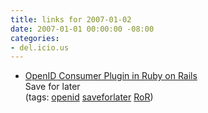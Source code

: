 ```yaml
---
title: links for 2007-01-02
date: 2007-01-01 00:00:00 -08:00
categories:
- del.icio.us
---
```


<ul class="delicious">
	<li>
		<div class="delicious-link"><a href="http://wiki.rubyonrails.com/rails/pages/OpenID+Consumer+Plugin">OpenID Consumer Plugin in Ruby on Rails</a></div>
		<div class="delicious-extended">Save for later</div>
		<div class="delicious-tags">(tags: <a href="http://del.icio.us/torrez/openid">openid</a> <a href="http://del.icio.us/torrez/saveforlater">saveforlater</a> <a href="http://del.icio.us/torrez/RoR">RoR</a>)</div>
	</li>
</ul>

